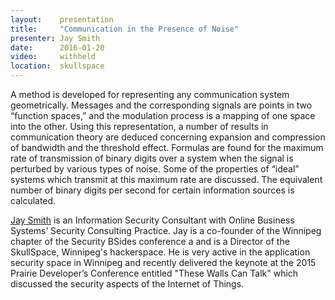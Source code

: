 ```yaml
---
layout:    presentation
title:     "Communication in the Presence of Noise"
presenter: Jay Smith
date:      2016-01-20
video:     withheld
location:  skullspace
---
```


A method is developed for representing any communication system geometrically. Messages and the corresponding signals are points in two “function spaces,” and the modulation process is a mapping of one space into the other. Using this representation, a number of results in communication theory are deduced concerning expansion and compression of bandwidth and the threshold effect. Formulas are found for the maximum rate of transmission of binary digits over a system when the signal is perturbed by various types of noise. Some of the properties of “ideal” systems which transmit at this maximum rate are discussed. The equivalent number of binary digits per second for certain information sources is calculated.

[Jay Smith](http://twitter.com/jaysmithwpg) is an Information Security Consultant with Online Business Systems’ Security Consulting Practice. Jay is a co-founder of the Winnipeg chapter of the Security BSides conference a and is a Director of the SkullSpace, Winnipeg's hackerspace. He is very active in the application security space in Winnipeg and recently delivered the keynote at the 2015 Prairie Developer’s Conference entitled "These Walls Can Talk" which discussed the security aspects of the Internet of Things.
